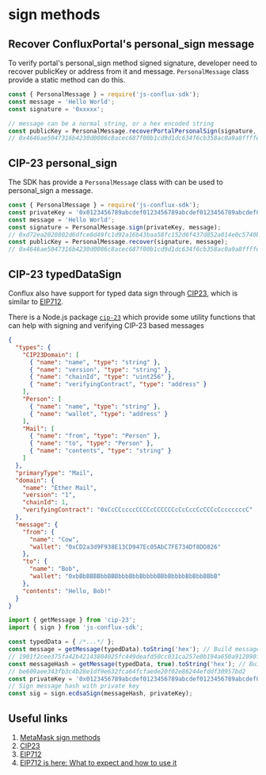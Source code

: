 # sign methods

## Recover ConfluxPortal's personal_sign message

To verify portal's personal_sign method signed signature, developer need to recover publicKey or address from it and message. `PersonalMessage` class provide a static method can do this.

```js
const { PersonalMessage } = require('js-conflux-sdk');
const message = 'Hello World';
const signature = '0xxxxx';

// message can be a normal string, or a hex encoded string
const publicKey = PersonalMessage.recoverPortalPersonalSign(signature, message);
// 0x4646ae5047316b4230d0086c8acec687f00b1cd9d1dc634f6cb358ac0a9a8ffffe77b4dd0a4bfb95851f3b7355c781dd60f8418fc8a65d14907aff47c903a559
```

## CIP-23 personal_sign

The SDK has provide a  `PersonalMessage` class with can be used to personal_sign a message.

```js
const { PersonalMessage } = require('js-conflux-sdk');
const privateKey = '0x0123456789abcdef0123456789abcdef0123456789abcdef0123456789abcdef'; // use your own private key here
const message = 'Hello World';
const signature = PersonalMessage.sign(privateKey, message);
// 0xd72ea2020802d6dfce0d49fc1d92a16b43baa58fc152d6f437d852a014e0c5740b3563375b0b844a835be4f1521b4ae2a691048622f70026e0470acc5351043a01
const publicKey = PersonalMessage.recover(signature, message);
// 0x4646ae5047316b4230d0086c8acec687f00b1cd9d1dc634f6cb358ac0a9a8ffffe77b4dd0a4bfb95851f3b7355c781dd60f8418fc8a65d14907aff47c903a559
```

## CIP-23 typedDataSign

Conflux also have support for typed data sign through [CIP23](https://github.com/Conflux-Chain/CIPs/blob/2d9fdbdb08f66f705348669a6cd85e2d53509e97/CIPs/cip-23.md), which is similar to [EIP712](https://eips.ethereum.org/EIPS/eip-712).

There is a Node.js package [`cip-23`](https://www.npmjs.com/package/cip-23) which provide some utility functions that can help with signing and verifying CIP-23 based messages

```json
{
  "types": {
    "CIP23Domain": [
      { "name": "name", "type": "string" },
      { "name": "version", "type": "string" },
      { "name": "chainId", "type": "uint256" },
      { "name": "verifyingContract", "type": "address" }
    ],
    "Person": [
      { "name": "name", "type": "string" },
      { "name": "wallet", "type": "address" }
    ],
    "Mail": [
      { "name": "from", "type": "Person" },
      { "name": "to", "type": "Person" },
      { "name": "contents", "type": "string" }
    ]
  },
  "primaryType": "Mail",
  "domain": {
    "name": "Ether Mail",
    "version": "1",
    "chainId": 1,
    "verifyingContract": "0xCcCCccccCCCCcCCCCCCcCcCccCcCCCcCcccccccC"
  },
  "message": {
    "from": {
      "name": "Cow",
      "wallet": "0xCD2a3d9F938E13CD947Ec05AbC7FE734Df8DD826"
    },
    "to": {
      "name": "Bob",
      "wallet": "0xbBbBBBBbbBBBbbbBbbBbbbbBBbBbbbbBbBbbBBbB"
    },
    "contents": "Hello, Bob!"
  }
}
```

```js
import { getMessage } from 'cip-23';
import { sign } from 'js-conflux-sdk';

const typedData = { /*...*/ };
const message = getMessage(typedData).toString('hex'); // Build message
// 1901f2cee375fa42b42143804025fc449deafd50cc031ca257e0b194a650a912090fc52c0ee5d84264471806290a3f2c4cecfc5490626bf912d01f240d7a274b371e
const messageHash = getMessage(typedData, true).toString('hex'); // Build message hash
// be609aee343fb3c4b28e1df9e632fca64fcfaede20f02e86244efddf30957bd2
const privateKey = '0x0123456789abcdef0123456789abcdef0123456789abcdef0123456789abcdef'; // use your own private key here
// Sign message hash with private key
const sig = sign.ecdsaSign(messageHash, privateKey);
```

## Useful links

1. [MetaMask sign methods](https://docs.metamask.io/guide/signing-data.html)
2. [CIP23](https://github.com/Conflux-Chain/CIPs/blob/2d9fdbdb08f66f705348669a6cd85e2d53509e97/CIPs/cip-23.md)
3. [EIP712](https://eips.ethereum.org/EIPS/eip-712)
4. [EIP712 is here: What to expect and how to use it](https://medium.com/metamask/eip712-is-coming-what-to-expect-and-how-to-use-it-bb92fd1a7a26)